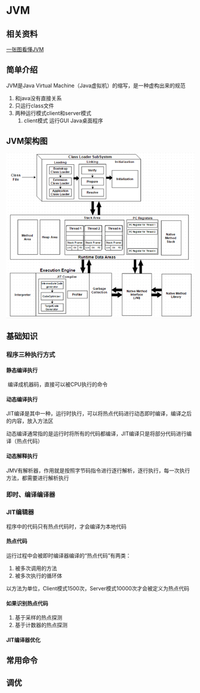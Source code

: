 # JVM

## 相关资料

[一张图看懂JVM](https://mp.weixin.qq.com/s?__biz=MzAxNjk4ODE4OQ==&mid=2247484432&idx=1&sn=381c98c49ffb813a9b9799e232a5a42c&chksm=9bed2562ac9aac74f6a3c5cc8f8c4a145e5bd9489eadd7ef12bc687239fa5ead497dac00ce6e&scene=0&key=c0940e0b2170699ab63621476b009383645cc10db9ce1ce7685af04b9b20dd771e838e4e1ffaa9ddb1c59193c5d686ba714c73cfd56311f55b001a680eacd79efd173308acf3eae64c7326dc30b06cd9&ascene=1&uin=MjgwMTEwNDQxNg%3D%3D&devicetype=Windows-QQBrowser&version=6103000b&lang=zh_CN&pass_ticket=7VimjYLmQAgyidy1vuYk8UcovgLF%2Fov0yGxcp%2B%2FloNe8nO%2B2veg9hLIgh4PfuU6V)

## 简单介绍

JVM是Java Virtual Machine（Java虚拟机）的缩写，是一种虚构出来的规范

1. 和java没有直接关系
2. 只运行class文件
3. 两种运行模式client和server模式
   1. client模式 运行GUI Java桌面程序

## JVM架构图

![JVM架构图](pic/JVM-Architecture-6297718.png)



## 基础知识

### 程序三种执行方式

#### 静态编译执行

​	编译成机器码，直接可以被CPU执行的命令

#### 动态编译执行

​	JIT编译是其中一种，运行时执行，可以将热点代码进行动态即时编译，编译之后的内容，放入方法区

​	动态编译通常指的是运行时将所有的代码都编译，JIT编译只是将部分代码进行编译（热点代码）

#### 动态解释执行

​	JMV有解析器，作用就是按照字节码指令进行逐行解析，逐行执行，每一次执行方法，都需要进行解析执行

### 即时、编译编译器

### JIT编辑器

程序中的代码只有热点代码时，才会编译为本地代码

#### 热点代码

运行过程中会被即时编译器编译的“热点代码”有两类：

1. 被多次调用的方法
2. 被多次执行的循环体

以方法为单位，Client模式1500次，Server模式10000次才会被定义为热点代码

#### 如果识别热点代码

1. 基于采样的热点探测
2. 基于计数器的热点探测

#### JIT编译器优化



## 常用命令



## 调优